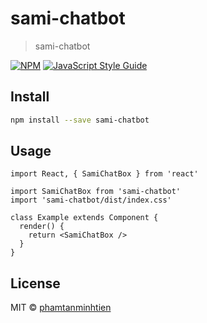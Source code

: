 # sami-chatbot

> sami-chatbot

[![NPM](https://img.shields.io/npm/v/sami-chatbot.svg)](https://www.npmjs.com/package/sami-chatbot) [![JavaScript Style Guide](https://img.shields.io/badge/code_style-standard-brightgreen.svg)](https://standardjs.com)

## Install

```bash
npm install --save sami-chatbot
```

## Usage

```tsx
import React, { SamiChatBox } from 'react'

import SamiChatBox from 'sami-chatbot'
import 'sami-chatbot/dist/index.css'

class Example extends Component {
  render() {
    return <SamiChatBox />
  }
}
```

## License

MIT © [phamtanminhtien](https://github.com/phamtanminhtien)
